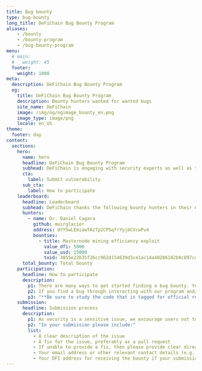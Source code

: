 ```yaml
---
title: Bug bounty
type: bug-bounty
long_title: DeFiChain Bug Bounty Program
aliases:
    - /bounty
    - /bounty-program
    - /bug-bounty-program
menu:
  # main:
  #   weight: 45
  footer:
    weight: 1000
meta:
  description: DeFiChain Bug Bounty Program
  og:
    title: DeFiChain Bug Bounty Program
    description: Bounty hunters wanted for wanted bugs
    site_name: DeFiChain
    image: /img/og/ogimage_bounty_en.png
    image_type: image/png
    locale: en_US
theme:
  footer: day
content:
  sections:
    hero:
      name: hero
      headline: DeFiChain Bug Bounty Program
      subhead: DeFiChain is engaging with security experts as well as the community to hunt down vulnerabilities. Our bounty program rewards up to USD 50,000.
      cta:
        label: Submit vulnerability
      sub_cta:
        label: How to participate
    leaderboard:
      headline: Leaderboard
      subhead: DeFiChain thanks the following bounty hunters in their efforts to keep DeFiChain secure.
      hunters:
        - name: Dr. Daniel Cagara
          github: muirglacier
          address: dYY5wLEmiawTAzTp2CP5qfrYyjmCVcwPv4
          bounties:
            - title: Masternode mining efficiency exploit
              value_dfi: 5000
              value_usd: 15000
              txid: 3855e22b35f26cc962d154639d3ce1ac14a40286182b0c897cd5dbe8c0b60503
      total_bounty: Total bounty
    participation:
      headline: How to participate
      description:
        p1: There are many ways to get started finding a bug bounty. You can start by connecting to the DeFiChain testnet by running `defid -testnet`. Alternatively, you could study our source code at [GitHub](https://github.com/defich/ain).
        p2: If you find a bug through interacting with our program and/or studying our source code, we can offer a bug bounty of up to _USD 50,000 worth of DFI_ provided that we find the bug significant, and you are able to provide useful info in regards to fixing or reproducing the issue.
        p3: "**Be sure to study the code that is tagged for official releases, not the master branch or other code that is still currently under development.**"
    submission:
      headline: Submission process
      description:
        p1: As security is a sensitive issue, we encourage users not to submit public issues regarding the security of the blockchain. We encourage using your own descretion, if you feel the issue is not something the public can easily exploit, then feel free to create an issue at the repo over at [GitHub](https://github.com/defich/ain). If the issue presents some critical exploit, then please email us instead at [security@defichain.com](mailto:security@defichain.com).
        p2: "In your submission please include:"
        list: 
          - A clear description of the issue
          - A fix for the issue, preferably as a pull request
          - If unable to provide a fix, then please provide clear directions on how to reproduce the issue
          - Your email address or other relevant contact details (e.g. Telegram ID)
          - Your DFI address for receiving the bounty if your submission is approved
---
```

